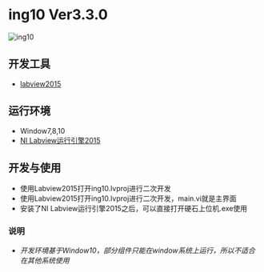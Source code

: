 ing10 Ver3.3.0
================
![ing10](https://github.com/Ging-H/ing10/blob/master/doc/硬石电子ICON.ico)
## 开发工具
 - [labview2015](http://download.ni.com/evaluation/labview/ekit/other/downloader/2015LV-WinChn.exe)
## 运行环境
 - Window7,8,10
 - [NI Labview运行引擎2015](http://download.ni.com/support/softlib/labview/labview_runtime/2015/Windows/f3/LVRTE2015_f3Patchstd.exe)
## 开发与使用
 - 使用Labview2015打开ing10.lvproj进行二次开发
 - 使用Labview2015打开ing10.lvproj进行二次开发，main.vi就是主界面
 - 安装了NI Labview运行引擎2015之后，可以直接打开硬石上位机.exe使用
### 说明
 - *开发环境基于Window10，部分组件只能在window系统上运行，所以不适合在其他系统使用*

